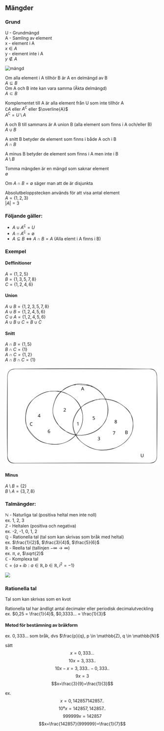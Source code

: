 ## Mängder

### Grund

U - Grundmängd  
A - Samling av element  
x - element i A  
	$x \in A$  
y - element inte i A  
	$y \not\in A$  

![mängd](/Excalidraw/Mänfd-grund.svg)


Om alla element i A tillhör B är A en delmängd av B  
	$A \subseteq B$  
Om A och B inte kan vara samma (Äkta delmängd)  
	$A \subset B$  

Komplementet till A är alla element från U som inte tillhör A  
	$\complement A$ eller $A^\complement$ eller $\overline{A}$  
	$A^\complement = U \setminus A$  

A och B till sammans är A union B (alla element som finns i A och/eller B)  
	$A \cup B$  

A snitt B betyder de element som finns i både A och i B  
	$A \cap B$  

A minus B betyder de element som finns i A men inte i B  
	$A \setminus B$  

Tomma mängden är en mängd som saknar element  
	$\emptyset$  

Om $A \cap B = \emptyset$ säger man att de är disjunkta  

Absolutbeloppstecken används för att visa antal element  
	$A=\{1,2,3\}$  
	$|A| = 3$  

### Följande gäller:  
- $A \cup A^{\complement}= U$  
- $A \cap A^{\complement}= \emptyset$  
- $A \subseteq B \Leftrightarrow A \cap B = A$ (Alla elemt i A finns i B)  

### Exempel  
#### Deffinitioner
$A = \{ 1, 2, 5 \}$  
$B = \{1, 3, 5, 7, 8\}$  
$C = \{1, 2, 4, 6\}$  

#### Union
$A \cup B = \{1, 2, 3, 5, 7, 8\}$  
$A \cup B = \{1,2,4,5,6\}$  
$C \cup A = \{1,2,4,5,6\}$  
$A \cup B \cup C = B \cup C$  

#### Snitt
$A \cap B = \{1,5\}$  
$B \cap C = \{1\}$  
$A \cap C = \{1,2\}$  
$A \cap B \cap C = \{1\}$  

![Snitt](/Excalidraw/Snitt.svg)
#### Minus
$A \setminus B = \{2\}$  
$B \setminus A = \{3,7,8\}$  

### Talmängder:  

$\mathbb{N}$ - Naturliga tal (positiva heltal men inte noll)  
	ex. 1, 2, 3  
$\mathbb{Z}$ - Heltalen (positiva och negativa)  
	ex. -2, -1, 0, 1, 2  
$\mathbb{Q}$ - Rationella tal (tal som kan skrivas som bråk med heltal)  
	ex. $\frac{1}{2}$, $\frac{3}{4}$, $\frac{5}{6}$  
$\mathbb{R}$ - Reella tal (tallinjen $-\infty \rightarrow \infty$)  
	ex. $\pi$, $e$, $\sqrt{2}$  
$\mathbb{C}$ - Komplexa tal  
	$\mathbb{C} = \{a+ib : a \in \mathbb{R}, b \in \mathbb{R}, i^2=-1 \}$  

![](Drawing-2023-08-29-10.20.30.excalidraw.svg)

### Rationella tal

Tal som kan skrivas som en kvot  

Rationella tal har ändligt antal decimaler eller periodisk decimalutveckling  
ex. $0,25 = \frac{1}{4}$, $0,3333... = \frac{1}{3}$  

#### Metod för bestämning av bråkform

ex. 
$0,333...$ som bråk, dvs $\frac{p}{q}, p \in \mathbb{Z}, q \in \mathbb{N}$

sätt 
$$x=0,333...$$
$$10x=3,333..$$
$$10x-x=3,333..-0,333..$$
$$9x=3$$
$$x=\frac{3}{9}=\frac{1}{3}$$

ex.
$$x=0,142857142857..$$
$$10⁶x=142857,142857..$$
$$999999x=142857$$
$$x=\frac{142857}{999999}=\frac{1}{7}$$
